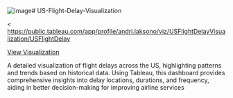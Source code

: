 ![image](https://github.com/user-attachments/assets/4f18a3a2-31f5-407d-ab08-81cdf334c782)# US-Flight-Delay-Visualization

< https://public.tableau.com/app/profile/andri.laksono/viz/USFlightDelayVisualization/USFlightDelay

<a href=https://public.tableau.com/app/profile/andri.laksono/viz/USFlightDelayVisualization/USFlightDelay>View Visualization</a>

A detailed visualization of flight delays across the US, highlighting patterns and trends based on historical data. Using Tableau, this dashboard provides comprehensive insights into delay locations, durations, and frequency, aiding in better decision-making for improving airline services
